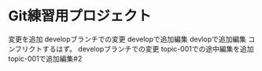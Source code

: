 # Git練習用プロジェクト

変更を追加
developブランチでの変更 developで追加編集
devlopで追加編集 コンフリクトするはず。
developブランチでの変更
topic-001での途中編集を追加
topic-001で追加編集#2

